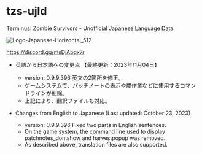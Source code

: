 # tzs-ujld
Terminus: Zombie Survivors - Unofficial Japanese Language Data

![Logo-Japanese-Horizontal_512](https://github.com/ststkuc-work/tzs-ujld/assets/136874759/94cc03c6-7e15-4fd3-8378-c5b2c0ef4d0b)

https://discord.gg/msDjAbqx7r

 - 英語から日本語への変更点 【最終更新：2023年11月04日】
   - version: 0.9.9.396 英文の2箇所を修正。
   - ゲームシステムで、パッチノートの表示や農作業などに使用するコマンドラインが削除。
   - 上記により、翻訳ファイルも対応。

 - Changes from English to Japanese (Last updated: October 23, 2023)
   - version: 0.9.9.396 Fixed two parts in English sentences.
   - On the game system, the command line used to display patchnotes_dontshow and harvestpopup was removed.
   - As described above, translation files are also supported.

